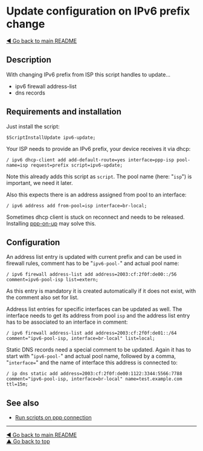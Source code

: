 Update configuration on IPv6 prefix change
==========================================

[◀ Go back to main README](../README.md)

Description
-----------

With changing IPv6 prefix from ISP this script handles to update...

* ipv6 firewall address-list
* dns records

Requirements and installation
-----------------------------

Just install the script:

    $ScriptInstallUpdate ipv6-update;

Your ISP needs to provide an IPv6 prefix, your device receives it via dhcp:

    / ipv6 dhcp-client add add-default-route=yes interface=ppp-isp pool-name=isp request=prefix script=ipv6-update;

Note this already adds this script as `script`. The pool name (here: "`isp`")
is important, we need it later.

Also this expects there is an address assigned from pool to an interface:

    / ipv6 address add from-pool=isp interface=br-local;

Sometimes dhcp client is stuck on reconnect and needs to be released.
Installing [ppp-on-up](ppp-on-up.md) may solve this.

Configuration
-------------

An address list entry is updated with current prefix and can be used in
firewall rules, comment has to be "`ipv6-pool-`" and actual pool name:

    / ipv6 firewall address-list add address=2003:cf:2f0f:de00::/56 comment=ipv6-pool-isp list=extern;

As this entry is mandatory it is created automatically if it does not exist,
with the comment also set for list.

Address list entries for specific interfaces can be updated as well. The
interface needs to get its address from pool `isp` and the address list entry
has to be associated to an interface in comment:

    / ipv6 firewall address-list add address=2003:cf:2f0f:de01::/64 comment="ipv6-pool-isp, interface=br-local" list=local;

Static DNS records need a special comment to be updated. Again it has to
start with "`ipv6-pool-`" and actual pool name, followed by a comma,
"`interface=`" and the name of interface this address is connected to:

    / ip dns static add address=2003:cf:2f0f:de00:1122:3344:5566:7788 comment="ipv6-pool-isp, interface=br-local" name=test.example.com ttl=15m;

See also
--------

* [Run scripts on ppp connection](ppp-on-up.md)

---
[◀ Go back to main README](../README.md)  
[▲ Go back to top](#top)
